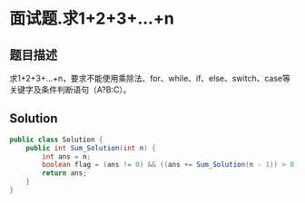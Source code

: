 # 面试题.求1+2+3+...+n

## 题目描述

求1+2+3+...+n，要求不能使用乘除法、for、while、if、else、switch、case等关键字及条件判断语句（A?B:C）。

## Solution

```java
public class Solution {
    public int Sum_Solution(int n) {
        int ans = n;
        boolean flag = (ans != 0) && ((ans += Sum_Solution(n - 1)) > 0);
        return ans;
    }
}
```